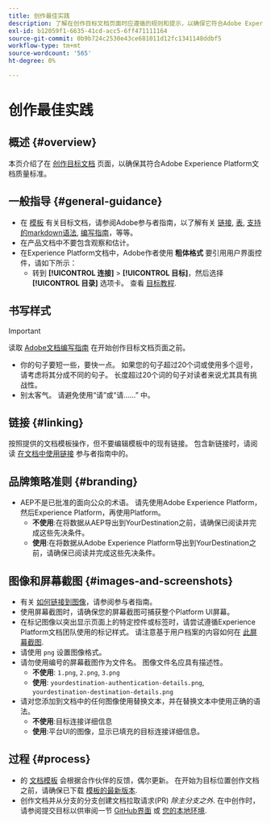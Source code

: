 ```yaml
---
title: 创作最佳实践
description: 了解在创作目标文档页面时应遵循的规则和提示，以确保它符合Adobe Experience Platform文档质量标准。
exl-id: b12059f1-6635-41cd-acc5-6ff471111164
source-git-commit: 0b9b724c2530e43ce681011d12fc1341148ddbf5
workflow-type: tm+mt
source-wordcount: '565'
ht-degree: 0%

---
```


# 创作最佳实践

## 概述 {#overview}

本页介绍了在 [创作目标文档](./documentation-instructions.md) 页面，以确保其符合Adobe Experience Platform文档质量标准。

## 一般指导 {#general-guidance}

* 在 [模板](./self-service-template.md) 有关目标文档，请参阅Adobe参与者指南，以了解有关 [链接](https://experienceleague.adobe.com/docs/contributor/contributor-guide/writing-essentials/linking.html?lang=en), [表](https://experienceleague.adobe.com/docs/contributor/contributor-guide/writing-essentials/markdown.html?lang=en#tables), [支持的markdown语法](https://experienceleague.adobe.com/docs/contributor/contributor-guide/writing-essentials/markdown.html?lang=en), [编写指南](https://experienceleague.adobe.com/docs/contributor/contributor-guide/writing-essentials/general-writing-guidance.html?lang=en)，等等。
* 在产品文档中不要包含观察和估计。
* 在Experience Platform文档中，Adobe作者使用 **粗体格式** 要引用用户界面控件，请如下所示：
   * 转到 **[!UICONTROL 连接]** > **[!UICONTROL 目标]**，然后选择 **[!UICONTROL 目录]** 选项卡。 查看 [目标教程](https://experienceleague.adobe.com/docs/experience-platform/destinations/ui/activate/activate-batch-profile-destinations.html?lang=en#select-destination).

## 书写样式

>[!IMPORTANT]
>
>读取 [Adobe文档编写指南](https://experienceleague.adobe.com/docs/contributor/contributor-guide/writing-essentials/general-writing-guidance.html?lang=en) 在开始创作目标文档页面之前。

* 你的句子要短一些，要快一点。 如果您的句子超过20个词或使用多个逗号，请考虑将其分成不同的句子。 长度超过20个词的句子对读者来说尤其具有挑战性。
* 别太客气。 请避免使用“请”或“请……” 中。

## 链接 {#linking}

按照提供的文档模板操作，但不要编辑模板中的现有链接。 包含新链接时，请阅读 [在文档中使用链接](https://experienceleague.adobe.com/docs/contributor/contributor-guide/writing-essentials/linking.html?lang=en) 参与者指南中的。

## 品牌策略准则 {#branding}

* AEP不是已批准的面向公众的术语。 请先使用Adobe Experience Platform，然后Experience Platform，再使用Platform。
   * **不使用**:在将数据从AEP导出到YourDestination之前，请确保已阅读并完成这些先决条件。
   * **使用**:在将数据从Adobe Experience Platform导出到YourDestination之前，请确保已阅读并完成这些先决条件。

## 图像和屏幕截图 {#images-and-screenshots}

* 有关 [如何链接到图像](https://experienceleague.adobe.com/docs/contributor/contributor-guide/writing-essentials/markdown.html?lang=en#images)，请参阅参与者指南。
* 使用屏幕截图时，请确保您的屏幕截图可捕获整个Platform UI屏幕。
* 在标记图像以突出显示页面上的特定控件或标签时，请尝试遵循Experience Platform文档团队使用的标记样式。 请注意基于用户档案的内容如何在 [此屏幕截图](/help/destinations/catalog/cloud-storage/amazon-s3.md#export-type-frequency).
* 请使用 `png` 设置图像格式。
* 请勿使用编号的屏幕截图作为文件名。 图像文件名应具有描述性。
   * **不使用**: `1.png`, `2.png`, `3.png`
   * **使用**: `yourdestination-authentication-details.png`, `yourdestination-destination-details.png`
* 请对您添加到文档中的任何图像使用替换文本，并在替换文本中使用正确的语法。
   * **不使用**:目标连接详细信息
   * **使用**:平台UI的图像，显示已填充的目标连接详细信息。

## 过程 {#process}

* 的 [文档模板](./self-service-template.md) 会根据合作伙伴的反馈，偶尔更新。 在开始为目标位置创作文档之前，请确保已下载 [模板的最新版本](/help/destinations/destination-sdk/docs-framework/assets/yourdestination-template.zip).
* 创作文档并从分支的分支创建文档拉取请求(PR) *除主分支之外*. 在中创作时，请参阅提交目标以供审阅一节 [GitHub界面](./use-github-interface-to-create-documentation.md#submit-review) 或 [您的本地环境](./work-in-local-environment.md#submit-review).
